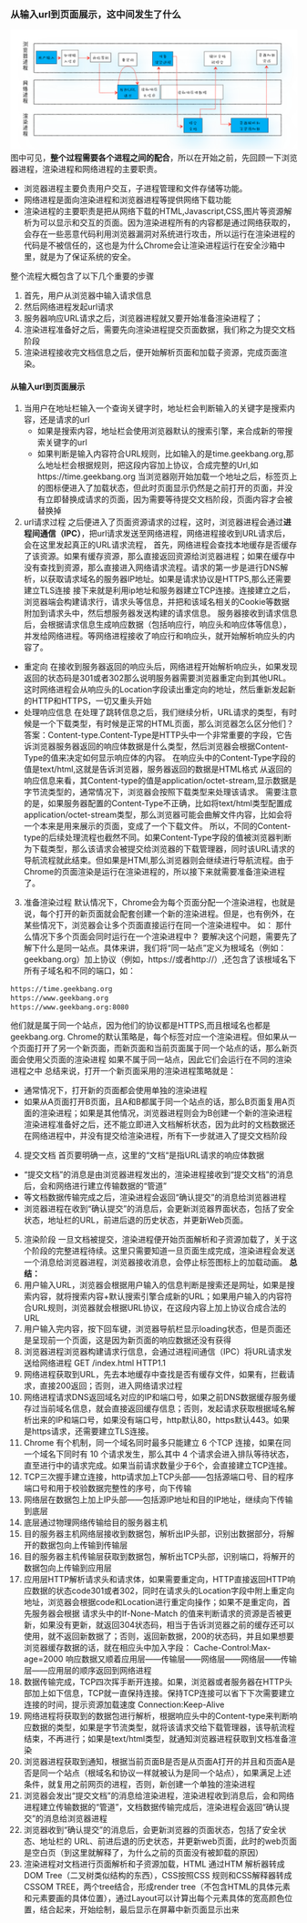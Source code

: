 ### 从输入url到页面展示，这中间发生了什么
![](https://github.com/4lQuiorrA/FE_Journey/blob/master/image/http/http-seach.png)
图中可见，**整个过程需要各个进程之间的配合**，所以在开始之前，先回顾一下浏览器进程，渲染进程和网络进程的主要职责。
- 浏览器进程主要负责用户交互，子进程管理和文件存储等功能。
- 网络进程是面向渲染进程和浏览器进程等提供网络下载功能
- 渲染进程的主要职责是把从网络下载的HTML,Javascript,CSS,图片等资源解析为可以显示和交互的页面。因为渲染进程所有的内容都是通过网络获取的，会存在一些恶意代码利用浏览器漏洞对系统进行攻击，所以运行在渲染进程的代码是不被信任的，这也是为什么Chrome会让渲染进程运行在安全沙箱中里，就是为了保证系统的安全。

整个流程大概包含了以下几个重要的步骤
1. 首先，用户从浏览器中输入请求信息
2. 然后网络进程发起url请求
3. 服务器响应URL请求之后，浏览器进程就又要开始准备渲染进程了；
4. 渲染进程准备好之后，需要先向渲染进程提交页面数据，我们称之为提交文档阶段
5. 渲染进程接收完文档信息之后，便开始解析页面和加载子资源，完成页面渲染。

#### 从输入url到页面展示
1. 当用户在地址栏输入一个查询关键字时，地址栏会判断输入的关键字是搜索内容，还是请求的url
    - 如果是搜索内容，地址栏会使用浏览器默认的搜索引擎，来合成新的带搜索关键字的url
    - 如果判断是输入内容符合URL规则，比如输入的是time.geekbang.org,那么地址栏会根据规则，把这段内容加上协议，合成完整的Url,如https://time.geekbang.org
当浏览器刚开始加载一个地址之后，标签页上的图标便进入了加载状态，但此时页面显示仍然是之前打开的页面，并没有立即替换成请求的页面，因为需要等待提交文档阶段，页面内容才会被替换掉
2. url请求过程
之后便进入了页面资源请求的过程，这时，浏览器进程会通过**进程间通信（IPC）**，把url请求发送至网络进程，网络进程接收到URL请求后，会在这里发起真正的URL请求流程，
首先，网络进程会查找本地缓存是否缓存了该资源。如果有缓存资源，那么直接返回资源给浏览器进程；如果在缓存中没有查找到资源，那么直接进入网络请求流程。请求的第一步是进行DNS解析，以获取请求域名的服务器IP地址。如果是请求协议是HTTPS,那么还需要建立TLS连接
接下来就是利用ip地址和服务器建立TCP连接。连接建立之后，浏览器端会构建请求行，请求头等信息，并把和该域名相关的Cookie等数据附加到请求头中，然后想服务器发送构建的请求信息。
服务器接收到请求信息后，会根据请求信息生成响应数据（包括响应行，响应头和响应体等信息），并发给网络进程。等网络进程接收了响应行和响应头，就开始解析响应头的内容了。
- 重定向
在接收到服务器返回的响应头后，网络进程开始解析响应头，如果发现返回的状态码是301或者302那么说明服务器需要浏览器重定向到其他URL。这时网络进程会从响应头的Location字段读出重定向的地址，然后重新发起新的HTTP和HTTPS，一切又重头开始
- 处理响应信息
在处理了跳转信息之后，我们继续分析，URL请求的类型，有时候是一个下载类型，有时候是正常的HTML页面，那么浏览器怎么区分他们？
答案：Content-type.Content-Type是HTTP头中一个非常重要的字段，它告诉浏览器服务器返回的响应体数据是什么类型，然后浏览器会根据Content-Type的值来决定如何显示响应体的内容。
在响应头中的Content-Type字段的值是text/html,这就是告诉浏览器，服务器返回的数据是HTML格式
从返回的响应信息来看，其Content-type的值是application/octet-stream,显示数据是字节流类型的，通常情况下，浏览器会按照下载类型来处理该请求。
需要注意的是，如果服务器配置的Content-Type不正确，比如将text/html类型配置成application/octet-stream类型，那么浏览器可能会曲解文件内容，比如会将一个本来是用来展示的页面，变成了一个下载文件。
所以，不同的Content-type的后续处理流程也截然不同。如果Content-Type字段的值被浏览器判断为下载类型，那么该请求会被提交给浏览器的下载管理器，同时该URL请求的导航流程就此结束。但如果是HTMl,那么浏览器则会继续进行导航流程。由于Chrome的页面渲染是运行在渲染进程的，所以接下来就需要准备渲染进程了。
3. 准备渲染过程
默认情况下，Chrome会为每个页面分配一个渲染进程，也就是说，每个打开的新页面就会配套创建一个新的渲染进程。但是，也有例外，在某些情况下，浏览器会让多个页面直接运行在同一个渲染进程中。
如：
那什么情况下多个页面会同时运行在一个渲染进程中？
要解决这个问题，需要先了解下什么是同一站点。具体来讲，我们将“同一站点”定义为根域名（例如：geekbang.org）加上协议（例如，https://或者http://）,还包含了该根域名下所有子域名和不同的端口，如：
```
https://time.geekbang.org
https://www.geekbang.org
https://www.geekbang.org:8080
```
他们就是属于同一个站点，因为他们的协议都是HTTPS,而且根域名也都是geekbang.org.
Chrome的默认策略是，每个标签对应一个渲染进程。但如果从一个页面打开了另一个新页面，而新页面和当前页面属于同一个站点的话，那么新页面会使用父页面的渲染进程
如果不属于同一站点，因此它们会运行在不同的渲染进程之中
总结来说，打开一个新页面采用的渲染进程策略就是：
- 通常情况下，打开新的页面都会使用单独的渲染进程
- 如果从A页面打开B页面，且A和B都属于同一个站点的话，那么B页面复用A页面的渲染进程；如果是其他情况，浏览器进程则会为B创建一个新的渲染进程
渲染进程准备好之后，还不能立即进入文档解析状态，因为此时的文档数据还在网络进程中，并没有提交给渲染进程，所有下一步就进入了提交文档阶段
4. 提交文档
首页要明确一点，这里的“文档“是指URL请求的响应体数据
- “提交文档”的消息是由浏览器进程发出的，渲染进程接收到“提交文档”的消息后，会和网络进行建立传输数据的“管道”
- 等文档数据传输完成之后，渲染进程会返回“确认提交”的消息给浏览器进程
- 浏览器进程在收到“确认提交”的消息后，会更新浏览器界面状态，包括了安全状态，地址栏的URL，前进后退的历史状态，并更新Web页面。
5. 渲染阶段
一旦文档被提交，渲染进程便开始页面解析和子资源加载了，关于这个阶段的完整进程待续。这里只需要知道一旦页面生成完成，渲染进程会发送一个消息给浏览器进程，浏览器接收消息，会停止标签图标上的加载动画。
**总结：**
1. 用户输入URL，浏览器会根据用户输入的信息判断是搜索还是网址，如果是搜索内容，就将搜索内容+默认搜索引擎合成新的URL；如果用户输入的内容符合URL规则，浏览器就会根据URL协议，在这段内容上加上协议合成合法的URL
2. 用户输入完内容，按下回车键，浏览器导航栏显示loading状态，但是页面还是呈现前一个页面，这是因为新页面的响应数据还没有获得
3. 浏览器进程浏览器构建请求行信息，会通过进程间通信（IPC）将URL请求发送给网络进程
GET /index.html HTTP1.1
4. 网络进程获取到URL，先去本地缓存中查找是否有缓存文件，如果有，拦截请求，直接200返回；否则，进入网络请求过程
5. 网络进程请求DNS返回域名对应的IP和端口号，如果之前DNS数据缓存服务缓存过当前域名信息，就会直接返回缓存信息；否则，发起请求获取根据域名解析出来的IP和端口号，如果没有端口号，http默认80，https默认443。如果是https请求，还需要建立TLS连接。
6. Chrome 有个机制，同一个域名同时最多只能建立 6 个TCP 连接，如果在同一个域名下同时有 10 个请求发生，那么其中 4 个请求会进入排队等待状态，直至进行中的请求完成。如果当前请求数量少于6个，会直接建立TCP连接。
7. TCP三次握手建立连接，http请求加上TCP头部——包括源端口号、目的程序端口号和用于校验数据完整性的序号，向下传输
8. 网络层在数据包上加上IP头部——包括源IP地址和目的IP地址，继续向下传输到底层
9. 底层通过物理网络传输给目的服务器主机
10. 目的服务器主机网络层接收到数据包，解析出IP头部，识别出数据部分，将解开的数据包向上传输到传输层
11. 目的服务器主机传输层获取到数据包，解析出TCP头部，识别端口，将解开的数据包向上传输到应用层
12. 应用层HTTP解析请求头和请求体，如果需要重定向，HTTP直接返回HTTP响应数据的状态code301或者302，同时在请求头的Location字段中附上重定向地址，浏览器会根据code和Location进行重定向操作；如果不是重定向，首先服务器会根据 请求头中的If-None-Match 的值来判断请求的资源是否被更新，如果没有更新，就返回304状态码，相当于告诉浏览器之前的缓存还可以使用，就不返回新数据了；否则，返回新数据，200的状态码，并且如果想要浏览器缓存数据的话，就在相应头中加入字段：
Cache-Control:Max-age=2000
响应数据又顺着应用层——传输层——网络层——网络层——传输层——应用层的顺序返回到网络进程
13. 数据传输完成，TCP四次挥手断开连接。如果，浏览器或者服务器在HTTP头部加上如下信息，TCP就一直保持连接。保持TCP连接可以省下下次需要建立连接的时间，提示资源加载速度
Connection:Keep-Alive
4. 网络进程将获取到的数据包进行解析，根据响应头中的Content-type来判断响应数据的类型，如果是字节流类型，就将该请求交给下载管理器，该导航流程结束，不再进行；如果是text/html类型，就通知浏览器进程获取到文档准备渲染
15. 浏览器进程获取到通知，根据当前页面B是否是从页面A打开的并且和页面A是否是同一个站点（根域名和协议一样就被认为是同一个站点），如果满足上述条件，就复用之前网页的进程，否则，新创建一个单独的渲染进程
16. 浏览器会发出“提交文档”的消息给渲染进程，渲染进程收到消息后，会和网络进程建立传输数据的“管道”，文档数据传输完成后，渲染进程会返回“确认提交”的消息给浏览器进程
17. 浏览器收到“确认提交”的消息后，会更新浏览器的页面状态，包括了安全状态、地址栏的 URL、前进后退的历史状态，并更新web页面，此时的web页面是空白页（到这里就解释了，为什么之前的页面没有被卸载的原因）
18. 渲染进程对文档进行页面解析和子资源加载，HTML 通过HTM 解析器转成DOM Tree（二叉树类似结构的东西），CSS按照CSS 规则和CSS解释器转成CSSOM TREE，两个tree结合，形成render tree（不包含HTML的具体元素和元素要画的具体位置），通过Layout可以计算出每个元素具体的宽高颜色位置，结合起来，开始绘制，最后显示在屏幕中新页面显示出来
